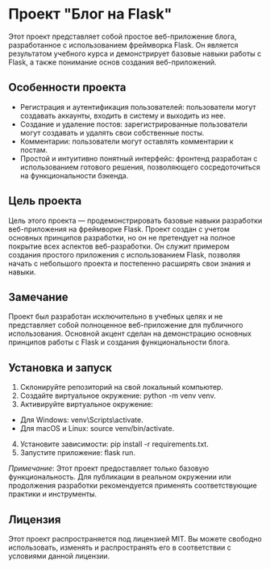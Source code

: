 # Проект "Блог на Flask"
Этот проект представляет собой простое веб-приложение блога, разработанное с использованием фреймворка Flask. Он является результатом учебного курса и демонстрирует базовые навыки работы с Flask, а также понимание основ создания веб-приложений.

## Особенности проекта
- Регистрация и аутентификация пользователей: пользователи могут создавать аккаунты, входить в систему и выходить из нее.
- Создание и удаление постов: зарегистрированные пользователи могут создавать и удалять свои собственные посты.
- Комментарии: пользователи могут оставлять комментарии к постам.
- Простой и интуитивно понятный интерфейс: фронтенд разработан с использованием готового решения, позволяющего сосредоточиться на функциональности бэкенда.

## Цель проекта
Цель этого проекта — продемонстрировать базовые навыки разработки веб-приложения на фреймворке Flask. Проект создан с учетом основных принципов разработки, но он не претендует на полное покрытие всех аспектов веб-разработки. Он служит примером создания простого приложения с использованием Flask, позволяя начать с небольшого проекта и постепенно расширять свои знания и навыки.

## Замечание

Проект был разработан исключительно в учебных целях и не представляет собой полноценное веб-приложение для публичного использования. Основной акцент сделан на демонстрацию основных принципов работы с Flask и создания функциональности блога.

## Установка и запуск
1. Склонируйте репозиторий на свой локальный компьютер.
2. Создайте виртуальное окружение: python -m venv venv.
3. Активируйте виртуальное окружение:
- Для Windows: venv\Scripts\activate.
- Для macOS и Linux: source venv/bin/activate.
4. Установите зависимости: pip install -r requirements.txt.
5. Запустите приложение: flask run.

*Примечание*: Этот проект предоставляет только базовую функциональность. Для публикации в реальном окружении или продолжения разработки рекомендуется применять соответствующие практики и инструменты.

## Лицензия
Этот проект распространяется под лицензией MIT. Вы можете свободно использовать, изменять и распространять его в соответствии с условиями данной лицензии.

